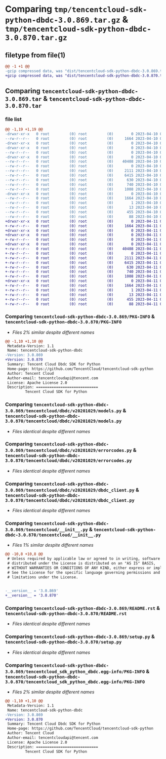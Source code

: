 # Comparing `tmp/tencentcloud-sdk-python-dbdc-3.0.869.tar.gz` & `tmp/tencentcloud-sdk-python-dbdc-3.0.870.tar.gz`

## filetype from file(1)

```diff
@@ -1 +1 @@
-gzip compressed data, was "dist/tencentcloud-sdk-python-dbdc-3.0.869.tar", last modified: Mon Apr 10 03:03:24 2023, max compression
+gzip compressed data, was "dist/tencentcloud-sdk-python-dbdc-3.0.870.tar", last modified: Tue Apr 11 03:32:08 2023, max compression
```

## Comparing `tencentcloud-sdk-python-dbdc-3.0.869.tar` & `tencentcloud-sdk-python-dbdc-3.0.870.tar`

### file list

```diff
@@ -1,19 +1,19 @@
-drwxr-xr-x   0 root         (0) root         (0)        0 2023-04-10 03:03:24.000000 tencentcloud-sdk-python-dbdc-3.0.869/
--rw-r--r--   0 root         (0) root         (0)     1664 2023-04-10 03:03:24.000000 tencentcloud-sdk-python-dbdc-3.0.869/PKG-INFO
-drwxr-xr-x   0 root         (0) root         (0)        0 2023-04-10 03:03:24.000000 tencentcloud-sdk-python-dbdc-3.0.869/tencentcloud/
-drwxr-xr-x   0 root         (0) root         (0)        0 2023-04-10 03:03:24.000000 tencentcloud-sdk-python-dbdc-3.0.869/tencentcloud/dbdc/
--rw-r--r--   0 root         (0) root         (0)        0 2023-04-10 03:03:24.000000 tencentcloud-sdk-python-dbdc-3.0.869/tencentcloud/dbdc/__init__.py
-drwxr-xr-x   0 root         (0) root         (0)        0 2023-04-10 03:03:24.000000 tencentcloud-sdk-python-dbdc-3.0.869/tencentcloud/dbdc/v20201029/
--rw-r--r--   0 root         (0) root         (0)    40408 2023-04-10 03:03:24.000000 tencentcloud-sdk-python-dbdc-3.0.869/tencentcloud/dbdc/v20201029/models.py
--rw-r--r--   0 root         (0) root         (0)        0 2023-04-10 03:03:24.000000 tencentcloud-sdk-python-dbdc-3.0.869/tencentcloud/dbdc/v20201029/__init__.py
--rw-r--r--   0 root         (0) root         (0)     2111 2023-04-10 03:03:24.000000 tencentcloud-sdk-python-dbdc-3.0.869/tencentcloud/dbdc/v20201029/errorcodes.py
--rw-r--r--   0 root         (0) root         (0)     6415 2023-04-10 03:03:24.000000 tencentcloud-sdk-python-dbdc-3.0.869/tencentcloud/dbdc/v20201029/dbdc_client.py
--rw-r--r--   0 root         (0) root         (0)      630 2023-04-10 03:03:24.000000 tencentcloud-sdk-python-dbdc-3.0.869/tencentcloud/__init__.py
--rw-r--r--   0 root         (0) root         (0)      740 2023-04-10 03:03:24.000000 tencentcloud-sdk-python-dbdc-3.0.869/README.rst
--rw-r--r--   0 root         (0) root         (0)     1008 2023-04-10 03:03:24.000000 tencentcloud-sdk-python-dbdc-3.0.869/setup.py
-drwxr-xr-x   0 root         (0) root         (0)        0 2023-04-10 03:03:24.000000 tencentcloud-sdk-python-dbdc-3.0.869/tencentcloud_sdk_python_dbdc.egg-info/
--rw-r--r--   0 root         (0) root         (0)     1664 2023-04-10 03:03:24.000000 tencentcloud-sdk-python-dbdc-3.0.869/tencentcloud_sdk_python_dbdc.egg-info/PKG-INFO
--rw-r--r--   0 root         (0) root         (0)        1 2023-04-10 03:03:24.000000 tencentcloud-sdk-python-dbdc-3.0.869/tencentcloud_sdk_python_dbdc.egg-info/dependency_links.txt
--rw-r--r--   0 root         (0) root         (0)       13 2023-04-10 03:03:24.000000 tencentcloud-sdk-python-dbdc-3.0.869/tencentcloud_sdk_python_dbdc.egg-info/top_level.txt
--rw-r--r--   0 root         (0) root         (0)      455 2023-04-10 03:03:24.000000 tencentcloud-sdk-python-dbdc-3.0.869/tencentcloud_sdk_python_dbdc.egg-info/SOURCES.txt
--rw-r--r--   0 root         (0) root         (0)       88 2023-04-10 03:03:24.000000 tencentcloud-sdk-python-dbdc-3.0.869/setup.cfg
+drwxr-xr-x   0 root         (0) root         (0)        0 2023-04-11 03:32:08.000000 tencentcloud-sdk-python-dbdc-3.0.870/
+-rw-r--r--   0 root         (0) root         (0)     1664 2023-04-11 03:32:08.000000 tencentcloud-sdk-python-dbdc-3.0.870/PKG-INFO
+drwxr-xr-x   0 root         (0) root         (0)        0 2023-04-11 03:32:08.000000 tencentcloud-sdk-python-dbdc-3.0.870/tencentcloud/
+drwxr-xr-x   0 root         (0) root         (0)        0 2023-04-11 03:32:08.000000 tencentcloud-sdk-python-dbdc-3.0.870/tencentcloud/dbdc/
+-rw-r--r--   0 root         (0) root         (0)        0 2023-04-11 03:32:08.000000 tencentcloud-sdk-python-dbdc-3.0.870/tencentcloud/dbdc/__init__.py
+drwxr-xr-x   0 root         (0) root         (0)        0 2023-04-11 03:32:08.000000 tencentcloud-sdk-python-dbdc-3.0.870/tencentcloud/dbdc/v20201029/
+-rw-r--r--   0 root         (0) root         (0)    40408 2023-04-11 03:32:08.000000 tencentcloud-sdk-python-dbdc-3.0.870/tencentcloud/dbdc/v20201029/models.py
+-rw-r--r--   0 root         (0) root         (0)        0 2023-04-11 03:32:08.000000 tencentcloud-sdk-python-dbdc-3.0.870/tencentcloud/dbdc/v20201029/__init__.py
+-rw-r--r--   0 root         (0) root         (0)     2111 2023-04-11 03:32:08.000000 tencentcloud-sdk-python-dbdc-3.0.870/tencentcloud/dbdc/v20201029/errorcodes.py
+-rw-r--r--   0 root         (0) root         (0)     6415 2023-04-11 03:32:08.000000 tencentcloud-sdk-python-dbdc-3.0.870/tencentcloud/dbdc/v20201029/dbdc_client.py
+-rw-r--r--   0 root         (0) root         (0)      630 2023-04-11 03:32:08.000000 tencentcloud-sdk-python-dbdc-3.0.870/tencentcloud/__init__.py
+-rw-r--r--   0 root         (0) root         (0)      740 2023-04-11 03:32:08.000000 tencentcloud-sdk-python-dbdc-3.0.870/README.rst
+-rw-r--r--   0 root         (0) root         (0)     1008 2023-04-11 03:32:08.000000 tencentcloud-sdk-python-dbdc-3.0.870/setup.py
+drwxr-xr-x   0 root         (0) root         (0)        0 2023-04-11 03:32:08.000000 tencentcloud-sdk-python-dbdc-3.0.870/tencentcloud_sdk_python_dbdc.egg-info/
+-rw-r--r--   0 root         (0) root         (0)     1664 2023-04-11 03:32:08.000000 tencentcloud-sdk-python-dbdc-3.0.870/tencentcloud_sdk_python_dbdc.egg-info/PKG-INFO
+-rw-r--r--   0 root         (0) root         (0)        1 2023-04-11 03:32:08.000000 tencentcloud-sdk-python-dbdc-3.0.870/tencentcloud_sdk_python_dbdc.egg-info/dependency_links.txt
+-rw-r--r--   0 root         (0) root         (0)       13 2023-04-11 03:32:08.000000 tencentcloud-sdk-python-dbdc-3.0.870/tencentcloud_sdk_python_dbdc.egg-info/top_level.txt
+-rw-r--r--   0 root         (0) root         (0)      455 2023-04-11 03:32:08.000000 tencentcloud-sdk-python-dbdc-3.0.870/tencentcloud_sdk_python_dbdc.egg-info/SOURCES.txt
+-rw-r--r--   0 root         (0) root         (0)       88 2023-04-11 03:32:08.000000 tencentcloud-sdk-python-dbdc-3.0.870/setup.cfg
```

### Comparing `tencentcloud-sdk-python-dbdc-3.0.869/PKG-INFO` & `tencentcloud-sdk-python-dbdc-3.0.870/PKG-INFO`

 * *Files 2% similar despite different names*

```diff
@@ -1,10 +1,10 @@
 Metadata-Version: 1.1
 Name: tencentcloud-sdk-python-dbdc
-Version: 3.0.869
+Version: 3.0.870
 Summary: Tencent Cloud Dbdc SDK for Python
 Home-page: https://github.com/TencentCloud/tencentcloud-sdk-python
 Author: Tencent Cloud
 Author-email: tencentcloudapi@tencent.com
 License: Apache License 2.0
 Description: ============================
         Tencent Cloud SDK for Python
```

### Comparing `tencentcloud-sdk-python-dbdc-3.0.869/tencentcloud/dbdc/v20201029/models.py` & `tencentcloud-sdk-python-dbdc-3.0.870/tencentcloud/dbdc/v20201029/models.py`

 * *Files identical despite different names*

### Comparing `tencentcloud-sdk-python-dbdc-3.0.869/tencentcloud/dbdc/v20201029/errorcodes.py` & `tencentcloud-sdk-python-dbdc-3.0.870/tencentcloud/dbdc/v20201029/errorcodes.py`

 * *Files identical despite different names*

### Comparing `tencentcloud-sdk-python-dbdc-3.0.869/tencentcloud/dbdc/v20201029/dbdc_client.py` & `tencentcloud-sdk-python-dbdc-3.0.870/tencentcloud/dbdc/v20201029/dbdc_client.py`

 * *Files identical despite different names*

### Comparing `tencentcloud-sdk-python-dbdc-3.0.869/tencentcloud/__init__.py` & `tencentcloud-sdk-python-dbdc-3.0.870/tencentcloud/__init__.py`

 * *Files 1% similar despite different names*

```diff
@@ -10,8 +10,8 @@
 # Unless required by applicable law or agreed to in writing, software
 # distributed under the License is distributed on an "AS IS" BASIS,
 # WITHOUT WARRANTIES OR CONDITIONS OF ANY KIND, either express or implied.
 # See the License for the specific language governing permissions and
 # limitations under the License.
 
 
-__version__ = '3.0.869'
+__version__ = '3.0.870'
```

### Comparing `tencentcloud-sdk-python-dbdc-3.0.869/README.rst` & `tencentcloud-sdk-python-dbdc-3.0.870/README.rst`

 * *Files identical despite different names*

### Comparing `tencentcloud-sdk-python-dbdc-3.0.869/setup.py` & `tencentcloud-sdk-python-dbdc-3.0.870/setup.py`

 * *Files identical despite different names*

### Comparing `tencentcloud-sdk-python-dbdc-3.0.869/tencentcloud_sdk_python_dbdc.egg-info/PKG-INFO` & `tencentcloud-sdk-python-dbdc-3.0.870/tencentcloud_sdk_python_dbdc.egg-info/PKG-INFO`

 * *Files 2% similar despite different names*

```diff
@@ -1,10 +1,10 @@
 Metadata-Version: 1.1
 Name: tencentcloud-sdk-python-dbdc
-Version: 3.0.869
+Version: 3.0.870
 Summary: Tencent Cloud Dbdc SDK for Python
 Home-page: https://github.com/TencentCloud/tencentcloud-sdk-python
 Author: Tencent Cloud
 Author-email: tencentcloudapi@tencent.com
 License: Apache License 2.0
 Description: ============================
         Tencent Cloud SDK for Python
```

